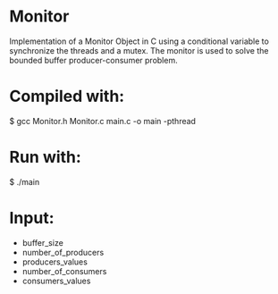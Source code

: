 # Monitor
Implementation of a Monitor Object in C using a conditional variable to synchronize the threads and a mutex. The monitor is used to solve the bounded buffer producer-consumer problem.

# Compiled with:
$ gcc Monitor.h Monitor.c main.c -o main -pthread

# Run with:
$ ./main

# Input:
- buffer_size
- number_of_producers
- producers_values
- number_of_consumers
- consumers_values
